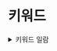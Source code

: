 
# 키워드



<details><summary>키워드 일람</summary>

1. **abstract**: 클래스나 멤버가 추상적임을 나타냅니다. 추상 클래스는 인스턴스를 생성할 수 없으며, 서브 클래스에서 구현해야 합니다.
   ```scala
   abstract class Animal {
     def sound: String
   }
   ```

2. **case**: 케이스 클래스를 정의할 때 사용됩니다. 케이스 클래스는 불변이며, 패턴 매칭에 사용됩니다.
   ```scala
   case class Person(name: String, age: Int)
   ```

3. **catch**: 예외를 처리할 때 사용됩니다.
   ```scala
   try {
     // Some code that might throw an exception
   } catch {
     case e: Exception => println(e.getMessage)
   }
   ```

4. **class**: 새로운 클래스를 정의할 때 사용됩니다.
   ```scala
   class Person(val name: String, val age: Int)
   ```

5. **def**: 메서드를 정의할 때 사용됩니다.
   ```scala
   def greet(name: String): String = s"Hello, $name"
   ```

6. **do**: do-while 루프를 시작할 때 사용됩니다.
   ```scala
   do {
     // Loop body
   } while (condition)
   ```

7. **else**: if-else 문에서 사용됩니다.
   ```scala
   if (condition) {
     // If body
   } else {
     // Else body
   }
   ```

8. **extends**: 상속을 나타낼 때 사용됩니다.
   ```scala
   class Student(name: String, age: Int) extends Person(name, age)
   ```

9. **false**: 불리언 값 false를 나타냅니다.
   ```scala
   val isStudent = false
   ```

10. **final**: 클래스나 멤버가 더 이상 확장 또는 오버라이드될 수 없음을 나타냅니다.
    ```scala
    final class Car
    ```

11. **finally**: try 블록의 끝에서 항상 실행되는 코드를 정의합니다.
    ```scala
    try {
      // Some code
    } finally {
      // Cleanup code
    }
    ```

12. **for**: 반복문을 정의합니다.
    ```scala
    for (i <- 1 to 10) {
      println(i)
    }
    ```

13. **if**: 조건문을 정의합니다.
    ```scala
    if (condition) {
      // If body
    }
    ```

14. **implicit**: 암시적 변환 또는 값을 정의할 때 사용됩니다.
    ```scala
    implicit val defaultValue: Int = 10
    ```

15. **import**: 다른 패키지나 객체를 가져올 때 사용됩니다.
    ```scala
    import scala.collection.mutable
    ```

16. **lazy**: 지연 평가 변수를 정의합니다. 변수가 처음 사용될 때 초기화됩니다.
    ```scala
    lazy val resource = expensiveComputation()
    ```

17. **match**: 패턴 매칭을 수행할 때 사용됩니다.
    ```scala
    x match {
      case 1 => "one"
      case 2 => "two"
      case _ => "other"
    }
    ```

18. **new**: 새로운 인스턴스를 생성할 때 사용됩니다.
    ```scala
    val p = new Person("Alice", 25)
    ```

19. **null**: 널 값을 나타냅니다.
    ```scala
    val noValue: String = null
    ```

20. **object**: 싱글턴 객체를 정의합니다.
    ```scala
    object Singleton {
      def greet(): String = "Hello"
    }
    ```

21. **override**: 슈퍼 클래스의 멤버를 재정의할 때 사용됩니다.
    ```scala
    override def toString: String = "Overridden toString"
    ```

22. **package**: 패키지를 정의합니다.
    ```scala
    package com.example
    ```

23. **private**: 접근 제한자를 정의합니다. 같은 클래스에서만 접근 가능합니다.
    ```scala
    private val secret = "hidden"
    ```

24. **protected**: 접근 제한자를 정의합니다. 같은 클래스와 서브 클래스에서 접근 가능합니다.
    ```scala
    protected def calculate(): Int = 42
    ```

25. **return**: 값을 반환할 때 사용됩니다.
    ```scala
    def add(a: Int, b: Int): Int = return a + b
    ```

26. **sealed**: 상속 계층을 제한합니다. sealed 클래스는 같은 파일에서만 상속될 수 있습니다.
    ```scala
    sealed trait Shape
    ```

27. **super**: 슈퍼 클래스의 멤버를 참조할 때 사용됩니다.
    ```scala
    super.toString
    ```

28. **this**: 현재 객체를 참조합니다.
    ```scala
    this.name
    ```

29. **throw**: 예외를 던질 때 사용됩니다.
    ```scala
    throw new Exception("Error")
    ```

30. **trait**: 트레이트를 정의합니다. 트레이트는 다중 상속을 지원합니다.
    ```scala
    trait Flyable {
      def fly(): Unit
    }
    ```

31. **true**: 불리언 값 true를 나타냅니다.
    ```scala
    val isScalaFun = true
    ```

32. **try**: 예외가 발생할 수 있는 코드를 정의합니다.
    ```scala
    try {
      // Some code
    }
    ```

33. **type**: 새로운 타입을 정의합니다.
    ```scala
    type StringList = List[String]
    ```

34. **val**: 불변 변수를 정의합니다.
    ```scala
    val name = "Alice"
    ```

35. **var**: 가변 변수를 정의합니다.
    ```scala
    var age = 25
    ```

36. **while**: while 루프를 정의합니다.
    ```scala
    while (condition) {
      // Loop body
    }
    ```

37. **with**: 트레이트를 믹스인할 때 사용됩니다.
    ```scala
    class Bird extends Animal with Flyable
    ```

38. **yield**: for 루프에서 값을 생성할 때 사용됩니다.
    ```scala
    val squares = for (i <- 1 to 5) yield i * i
    ```

</details>